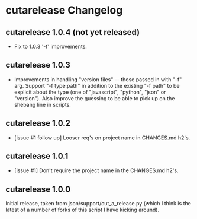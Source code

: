 # cutarelease Changelog

## cutarelease 1.0.4 (not yet released)

- Fix to 1.0.3 '-f' improvements.


## cutarelease 1.0.3

- Improvements in handling "version files" -- those passed in with "-f" arg.
  Support "-f type:path" in addition to the existing "-f path" to be explicit
  about the type (one of "javascript", "python", "json" or "version"). Also
  improve the guessing to be able to pick up on the shebang line in scripts.


## cutarelease 1.0.2

- [issue #1 follow up] Looser req's on project name in CHANGES.md h2's.


## cutarelease 1.0.1

- [issue #1] Don't require the project name in the CHANGES.md h2's.


## cutarelease 1.0.0

Initial release, taken from json/support/cut_a_release.py (which I think is the
latest of a number of forks of this script I have kicking around).

